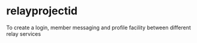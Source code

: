 # relayprojectid
To create a login, member messaging and profile facility between different relay services
